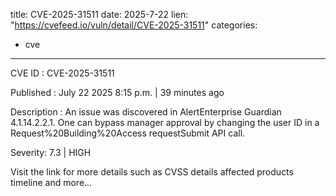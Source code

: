  
title: CVE-2025-31511
date: 2025-7-22
lien: "https://cvefeed.io/vuln/detail/CVE-2025-31511"
categories:
  - cve
---

CVE ID : CVE-2025-31511

Published :  July 22
2025
8:15 p.m. | 39 minutes ago

Description : An issue was discovered in AlertEnterprise Guardian 4.1.14.2.2.1. One can bypass manager approval by changing the user ID in a Request%20Building%20Access requestSubmit API call.

Severity: 7.3 | HIGH

Visit the link for more details
such as CVSS details
affected products
timeline
and more...
